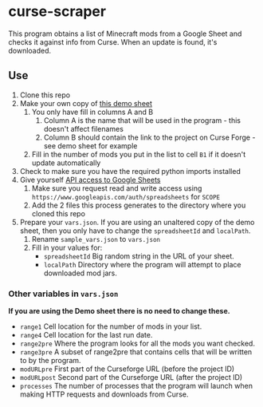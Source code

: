 # curse-scraper
This program obtains a list of Minecraft mods from a Google Sheet and checks it against info from Curse. When an update is found, it's downloaded.

## Use
1. Clone this repo
1. Make your own copy of [this demo sheet](https://docs.google.com/spreadsheets/d/1x4Gq7Uvn_huaaXHmJXdFpE1fbVlheOipG3AfwmuQ1tI/edit?usp=sharing)
	1. You only have fill in columns A and B
		1. Column A is the name that will be used in the program - this doesn't affect filenames
		1. Column B should contain the link to the project on Curse Forge - see demo sheet for example
	1. Fill in the number of mods you put in the list to cell `B1` if it doesn't update automatically
1. Check to make sure you have the required python imports installed
1. Give yourself [API access to Google Sheets](https://developers.google.com/sheets/api/quickstart/python)
	1. Make sure you request read and write access using `https://www.googleapis.com/auth/spreadsheets` for `SCOPE`
	1. Add the 2 files this process generates to the directory where you cloned this repo
1. Prepare your `vars.json`. If you are using an unaltered copy of the demo sheet, then you only have to change the `spreadsheetId` and `localPath`.
	1. Rename `sample_vars.json` to `vars.json`
	1. Fill in your values for:
		* `spreadsheetId` Big random string in the URL of your sheet.
		* `localPath` Directory where the program will attempt to place downloaded mod jars.

### Other variables in `vars.json`
**If you are using the Demo sheet there is no need to change these.**
* `range1` Cell location for the number of mods in your list. 
* `range4` Cell location for the last run date. 
* `range2pre` Where the program looks for all the mods you want checked.
* `range3pre` A subset of range2pre that contains cells that will be written to by the program.
* `modURLpre` First part of the Curseforge URL (before the project ID)
* `modURLpost` Second part of the Curseforge URL (after the project ID)
* `processes` The number of processes that the program will launch when making HTTP requests and downloads from Curse.
